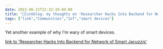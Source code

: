 ```yaml
---
date: 2022-06-21T12:32:19-04:00
title: "🔗linkblog: my thoughts on 'Researcher Hacks Into Backend for Network of Smart Jacuzzis'"
tags: ["link","Communities","IoT","smart devices"]
---
```

Yet another example of why I'm wary of smart devices.
 

[link to 'Researcher Hacks Into Backend for Network of Smart Jacuzzis'](https://www.vice.com/en/article/88q9b5/researcher-hacks-into-backend-for-network-of-smart-jacuzzis)
